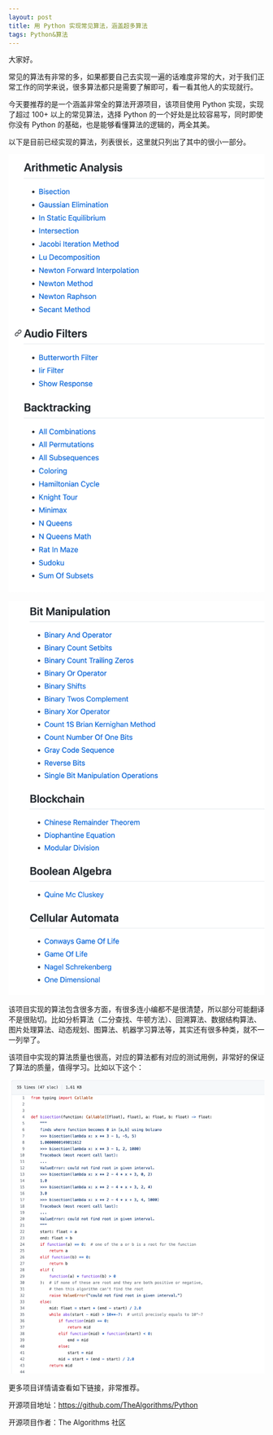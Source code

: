 ```yaml
---
layout: post
title: 用 Python 实现常见算法，涵盖超多算法
tags: Python&算法
---
```


大家好。

常见的算法有非常的多，如果都要自己去实现一遍的话难度非常的大，对于我们正常工作的同学来说，很多算法都只是需要了解即可，看一看其他人的实现就行。

今天要推荐的是一个涵盖非常全的算法开源项目，该项目使用 Python 实现，实现了超过 100+ 以上的常见算法，选择 Python 的一个好处是比较容易写，同时即使你没有 Python 的基础，也是能够看懂算法的逻辑的，两全其美。

以下是目前已经实现的算法，列表很长，这里就只列出了其中的很小一部分。

![image-20220515220504089](https://raw.githubusercontent.com/ZhuPeng/pic/master/images/compress_image-20220515220504089.png)

![image-20220515220518035](https://raw.githubusercontent.com/ZhuPeng/pic/master/images/compress_image-20220515220518035.png)

该项目实现的算法包含很多方面，有很多连小编都不是很清楚，所以部分可能翻译不是很贴切。比如分析算法（二分查找、牛顿方法）、回溯算法、数据结构算法、图片处理算法、动态规划、图算法、机器学习算法等，其实还有很多种类，就不一一列举了。

该项目中实现的算法质量也很高，对应的算法都有对应的测试用例，非常好的保证了算法的质量，值得学习。比如以下这个：

![image-20220515222747442](https://raw.githubusercontent.com/ZhuPeng/pic/master/images/compress_image-20220515222747442.png)

更多项目详情请查看如下链接，非常推荐。

开源项目地址：https://github.com/TheAlgorithms/Python

开源项目作者：The Algorithms 社区